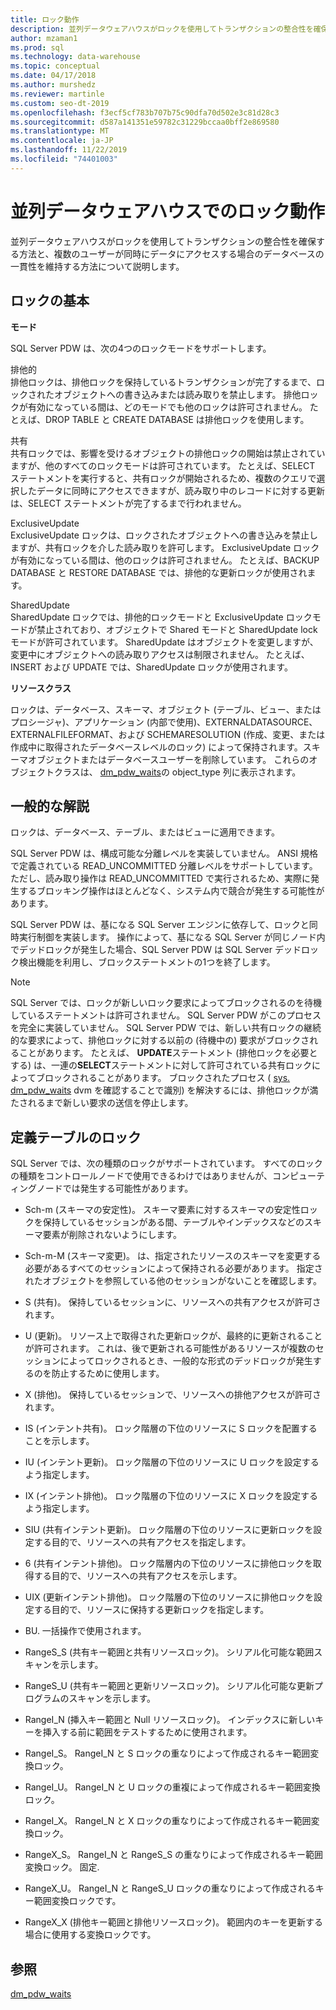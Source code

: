 ```yaml
---
title: ロック動作
description: 並列データウェアハウスがロックを使用してトランザクションの整合性を確保する方法と、複数のユーザーが同時にデータにアクセスする場合のデータベースの一貫性を維持する方法について説明します。
author: mzaman1
ms.prod: sql
ms.technology: data-warehouse
ms.topic: conceptual
ms.date: 04/17/2018
ms.author: murshedz
ms.reviewer: martinle
ms.custom: seo-dt-2019
ms.openlocfilehash: f3ecf5cf783b707b75c90dfa70d502e3c81d28c3
ms.sourcegitcommit: d587a141351e59782c31229bccaa0bff2e869580
ms.translationtype: MT
ms.contentlocale: ja-JP
ms.lasthandoff: 11/22/2019
ms.locfileid: "74401003"
---
```

# <a name="locking-behavior-in-parallel-data-warehouse"></a>並列データウェアハウスでのロック動作
並列データウェアハウスがロックを使用してトランザクションの整合性を確保する方法と、複数のユーザーが同時にデータにアクセスする場合のデータベースの一貫性を維持する方法について説明します。  
  
## <a name="Basics"></a>ロックの基本  
**モード**  
  
SQL Server PDW は、次の4つのロックモードをサポートします。  
  
排他的  
排他ロックは、排他ロックを保持しているトランザクションが完了するまで、ロックされたオブジェクトへの書き込みまたは読み取りを禁止します。 排他ロックが有効になっている間は、どのモードでも他のロックは許可されません。 たとえば、DROP TABLE と CREATE DATABASE は排他ロックを使用します。  
  
共有  
共有ロックでは、影響を受けるオブジェクトの排他ロックの開始は禁止されていますが、他のすべてのロックモードは許可されています。 たとえば、SELECT ステートメントを実行すると、共有ロックが開始されるため、複数のクエリで選択したデータに同時にアクセスできますが、読み取り中のレコードに対する更新は、SELECT ステートメントが完了するまで行われません。  
  
ExclusiveUpdate  
ExclusiveUpdate ロックは、ロックされたオブジェクトへの書き込みを禁止しますが、共有ロックを介した読み取りを許可します。 ExclusiveUpdate ロックが有効になっている間は、他のロックは許可されません。 たとえば、BACKUP DATABASE と RESTORE DATABASE では、排他的な更新ロックが使用されます。  
  
SharedUpdate  
SharedUpdate ロックでは、排他的ロックモードと ExclusiveUpdate ロックモードが禁止されており、オブジェクトで Shared モードと SharedUpdate lock モードが許可されています。 SharedUpdate はオブジェクトを変更しますが、変更中にオブジェクトへの読み取りアクセスは制限されません。 たとえば、INSERT および UPDATE では、SharedUpdate ロックが使用されます。  
  
**リソースクラス**  
  
ロックは、データベース、スキーマ、オブジェクト (テーブル、ビュー、またはプロシージャ)、アプリケーション (内部で使用)、EXTERNALDATASOURCE、EXTERNALFILEFORMAT、および SCHEMARESOLUTION (作成、変更、または作成中に取得されたデータベースレベルのロック) によって保持されます。スキーマオブジェクトまたはデータベースユーザーを削除しています。 これらのオブジェクトクラスは、 [dm_pdw_waits](../relational-databases/system-dynamic-management-views/sys-dm-pdw-waits-transact-sql.md)の object_type 列に表示されます。  
  
## <a name="Remarks"></a>一般的な解説  
ロックは、データベース、テーブル、またはビューに適用できます。  
  
SQL Server PDW は、構成可能な分離レベルを実装していません。 ANSI 規格で定義されている READ_UNCOMMITTED 分離レベルをサポートしています。 ただし、読み取り操作は READ_UNCOMMITTED で実行されるため、実際に発生するブロッキング操作はほとんどなく、システム内で競合が発生する可能性があります。  
  
SQL Server PDW は、基になる SQL Server エンジンに依存して、ロックと同時実行制御を実装します。 操作によって、基になる SQL Server が同じノード内でデッドロックが発生した場合、SQL Server PDW は SQL Server デッドロック検出機能を利用し、ブロックステートメントの1つを終了します。  
  
> [!NOTE]  
> SQL Server では、ロックが新しいロック要求によってブロックされるのを待機しているステートメントは許可されません。 SQL Server PDW がこのプロセスを完全に実装していません。 SQL Server PDW では、新しい共有ロックの継続的な要求によって、排他ロックに対する以前の (待機中の) 要求がブロックされることがあります。 たとえば、 **UPDATE**ステートメント (排他ロックを必要とする) は、一連の**SELECT**ステートメントに対して許可されている共有ロックによってブロックされることがあります。 ブロックされたプロセス ( [sys. dm_pdw_waits](../relational-databases/system-dynamic-management-views/sys-dm-pdw-waits-transact-sql.md) dvm を確認することで識別) を解決するには、排他ロックが満たされるまで新しい要求の送信を停止します。  
  
## <a name="lock-definition-table"></a>定義テーブルのロック  
SQL Server では、次の種類のロックがサポートされています。 すべてのロックの種類をコントロールノードで使用できるわけではありませんが、コンピューティングノードでは発生する可能性があります。  
  
-   Sch-m (スキーマの安定性)。 スキーマ要素に対するスキーマの安定性ロックを保持しているセッションがある間、テーブルやインデックスなどのスキーマ要素が削除されないようにします。  
  
-   Sch-m-M (スキーマ変更)。 は、指定されたリソースのスキーマを変更する必要があるすべてのセッションによって保持される必要があります。 指定されたオブジェクトを参照している他のセッションがないことを確認します。  
  
-   S (共有)。 保持しているセッションに、リソースへの共有アクセスが許可されます。  
  
-   U (更新)。 リソース上で取得された更新ロックが、最終的に更新されることが許可されます。 これは、後で更新される可能性があるリソースが複数のセッションによってロックされるとき、一般的な形式のデッドロックが発生するのを防止するために使用します。  
  
-   X (排他)。 保持しているセッションで、リソースへの排他アクセスが許可されます。  
  
-   IS (インテント共有)。 ロック階層の下位のリソースに S ロックを配置することを示します。  
  
-   IU (インテント更新)。 ロック階層の下位のリソースに U ロックを設定するよう指定します。  
  
-   IX (インテント排他)。 ロック階層の下位のリソースに X ロックを設定するよう指定します。  
  
-   SIU (共有インテント更新)。 ロック階層の下位のリソースに更新ロックを設定する目的で、リソースへの共有アクセスを指定します。  
  
-   6 (共有インテント排他)。 ロック階層内の下位のリソースに排他ロックを取得する目的で、リソースへの共有アクセスを示します。  
  
-   UIX (更新インテント排他)。 ロック階層の下位のリソースに排他ロックを設定する目的で、リソースに保持する更新ロックを指定します。  
  
-   BU. 一括操作で使用されます。  
  
-   RangeS_S (共有キー範囲と共有リソースロック)。 シリアル化可能な範囲スキャンを示します。  
  
-   RangeS_U (共有キー範囲と更新リソースロック)。 シリアル化可能な更新プログラムのスキャンを示します。  
  
-   RangeI_N (挿入キー範囲と Null リソースロック)。 インデックスに新しいキーを挿入する前に範囲をテストするために使用されます。  
  
-   RangeI_S。 RangeI_N と S ロックの重なりによって作成されるキー範囲変換ロック。  
  
-   RangeI_U。 RangeI_N と U ロックの重複によって作成されるキー範囲変換ロック。  
  
-   RangeI_X。 RangeI_N と X ロックの重なりによって作成されるキー範囲変換ロック。  
  
-   RangeX_S。 RangeI_N と RangeS_S の重なりによって作成されるキー範囲変換ロック。 固定.  
  
-   RangeX_U。 RangeI_N と RangeS_U ロックの重なりによって作成されるキー範囲変換ロックです。  
  
-   RangeX_X (排他キー範囲と排他リソースロック)。 範囲内のキーを更新する場合に使用する変換ロックです。  
  
## <a name="see-also"></a>参照  
<!-- MISSING LINKS 
[Common Metadata Query Examples &#40;SQL Server PDW&#41;](../sqlpdw/common-metadata-query-examples-sql-server-pdw.md)  
-->
[dm_pdw_waits](../relational-databases/system-dynamic-management-views/sys-dm-pdw-waits-transact-sql.md)  
  
